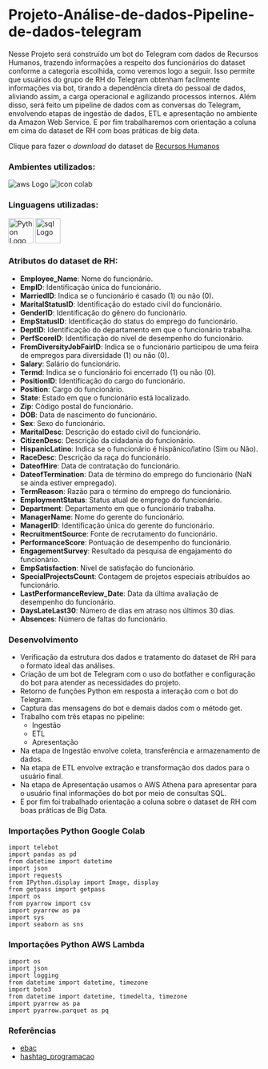 # Projeto-Análise-de-dados-Pipeline-de-dados-telegram

Nesse Projeto será construído um bot do Telegram com dados de Recursos Humanos, trazendo informações a respeito dos funcionários do dataset conforme a categoria escolhida, como veremos logo a seguir. Isso permite que usuários do grupo de RH do Telegram obtenham facilmente informações via bot, tirando a dependência direta do pessoal de dados, aliviando assim, a carga operacional e agilizando processos internos. Além disso, será feito um pipeline de dados com as conversas do Telegram, envolvendo etapas de ingestão de dados, ETL e apresentação no ambiente da Amazon Web Service. E por fim trabalharemos com orientação a coluna em cima do dataset de RH com boas práticas de big data.

Clique para fazer o *download* do dataset de [Recursos Humanos](https://www.kaggle.com/datasets/rhuebner/human-resources-data-set)

### Ambientes utilizados:
<div>
 <img src="https://img.shields.io/badge/Amazon_AWS-FF9900?style=for-the-badge&logo=amazonaws&logoColor=white" alt="aws Logo">
 <img src="https://img.shields.io/badge/Colab-F9AB00?style=for-the-badge&logo=googlecolab&color=525252" alt="icon colab">
</div>

### Linguagens utilizadas:
<div>
  <img src="https://cdn-icons-png.flaticon.com/128/5968/5968350.png" alt="Python Logo"  width="50px">
  <img src="https://cdn-icons-png.flaticon.com/128/9544/9544010.png" alt="sql Logo"  width="50px">
</div>

### Atributos do dataset de RH:

* **Employee_Name**: Nome do funcionário.
* **EmpID**: Identificação única do funcionário.
* **MarriedID**: Indica se o funcionário é casado (1) ou não (0).
* **MaritalStatusID**: Identificação do estado civil do funcionário.
* **GenderID**: Identificação do gênero do funcionário.
* **EmpStatusID**: Identificação do status do emprego do funcionário.
* **DeptID**: Identificação do departamento em que o funcionário trabalha.
* **PerfScoreID**: Identificação do nível de desempenho do funcionário.
* **FromDiversityJobFairID**: Indica se o funcionário participou de uma feira de empregos para diversidade (1) ou não (0).
* **Salary**: Salário do funcionário.
* **Termd**: Indica se o funcionário foi encerrado (1) ou não (0).
* **PositionID**: Identificação do cargo do funcionário.
* **Position**: Cargo do funcionário.
* **State**: Estado em que o funcionário está localizado.
* **Zip**: Código postal do funcionário.
* **DOB**: Data de nascimento do funcionário.
* **Sex**: Sexo do funcionário.
* **MaritalDesc**: Descrição do estado civil do funcionário.
* **CitizenDesc**: Descrição da cidadania do funcionário.
* **HispanicLatino**: Indica se o funcionário é hispânico/latino (Sim ou Não).
* **RaceDesc**: Descrição da raça do funcionário.
* **DateofHire**: Data de contratação do funcionário.
* **DateofTermination**: Data de término do emprego do funcionário (NaN se ainda estiver empregado).
* **TermReason**: Razão para o término do emprego do funcionário.
* **EmploymentStatus**: Status atual de emprego do funcionário.
* **Department**: Departamento em que o funcionário trabalha.
* **ManagerName**: Nome do gerente do funcionário.
* **ManagerID**: Identificação única do gerente do funcionário.
* **RecruitmentSource**: Fonte de recrutamento do funcionário.
* **PerformanceScore**: Pontuação de desempenho do funcionário.
* **EngagementSurvey**: Resultado da pesquisa de engajamento do funcionário.
* **EmpSatisfaction**: Nível de satisfação do funcionário.
* **SpecialProjectsCount**: Contagem de projetos especiais atribuídos ao funcionário.
* **LastPerformanceReview_Date**: Data da última avaliação de desempenho do funcionário.
* **DaysLateLast30**: Número de dias em atraso nos últimos 30 dias.
* **Absences**: Número de faltas do funcionário.

### Desenvolvimento

* Verificação da estrutura dos dados e tratamento do dataset de RH para o formato ideal das análises.
* Criação de um bot de Telegram com o uso do botfather e configuração do bot para atender as necessidades do projeto.
* Retorno de funções Python em resposta a interação com o bot do Telegram.
* Captura das mensagens do bot e demais dados com o método get.
* Trabalho com três etapas no pipeline:
   * Ingestão
   * ETL
   * Apresentação
* Na etapa de Ingestão envolve coleta, transferência e armazenamento de dados.
* Na etapa de ETL envolve extração e transformação dos dados para o usuário final.
* Na etapa de Apresentação usamos o AWS Athena para apresentar para o usuário final informações do bot por meio de consultas SQL.
* E por fim foi trabalhado orientação a coluna sobre o dataset de RH com boas práticas de Big Data.
  
### Importações Python Google Colab

```
import telebot
import pandas as pd
from datetime import datetime
import json
import requests
from IPython.display import Image, display
from getpass import getpass
import os
from pyarrow import csv
import pyarrow as pa
import sys
import seaborn as sns

```
### Importações Python AWS Lambda

```
import os
import json
import logging
from datetime import datetime, timezone
import boto3
from datetime import datetime, timedelta, timezone
import pyarrow as pa
import pyarrow.parquet as pq

```

### Referências

* [ebac](https://ebaconline.com.br/)
* [hashtag_programacao](https://youtu.be/_RQw5Nw7Op0?si=VuYOn8Xp9gRkMWho)

